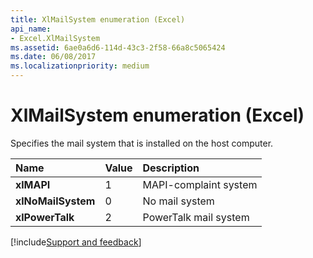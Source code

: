 ```yaml
---
title: XlMailSystem enumeration (Excel)
api_name:
- Excel.XlMailSystem
ms.assetid: 6ae0a6d6-114d-43c3-2f58-66a8c5065424
ms.date: 06/08/2017
ms.localizationpriority: medium
---
```



# XlMailSystem enumeration (Excel)

Specifies the mail system that is installed on the host computer.



|Name|Value|Description|
|:-----|:-----|:-----|
| **xlMAPI**|1|MAPI-complaint system|
| **xlNoMailSystem**|0|No mail system|
| **xlPowerTalk**|2|PowerTalk mail system|

[!include[Support and feedback](~/includes/feedback-boilerplate.md)]